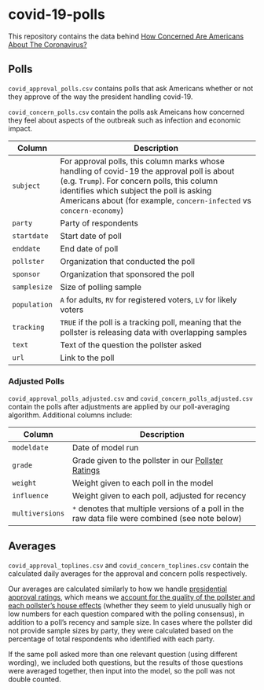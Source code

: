 # covid-19-polls

This repository contains the data behind [How Concerned Are Americans About The Coronavirus?](http://projects.fivethirtyeight.com/coronavirus-polls/)



## Polls

`covid_approval_polls.csv` contains polls that ask Americans whether or not they approve of the way the president handling covid-19.

`covid_concern_polls.csv` contain the polls ask Ameicans how concerned they feel about aspects of the outbreak such as infection and economic impact.

Column | Description
---------|-------------
`subject`| For approval polls, this column marks whose handling of covid-19 the approval poll is about (e.g. `Trump`). For concern polls, this column identifies which subject the poll is asking Americans about (for example, `concern-infected` vs `concern-economy`)
`party`| Party of respondents
`startdate` | Start date of poll
`enddate`| End date of poll
`pollster` | Organization that conducted the poll
`sponsor` | Organization that sponsored the poll
`samplesize` | Size of polling sample
`population` | `A` for adults, `RV` for registered voters, `LV` for likely voters
`tracking` | `TRUE` if the poll is a tracking poll, meaning that the pollster is releasing data with overlapping samples
`text` | Text of the question the pollster asked
`url` | Link to the poll

### Adjusted Polls

`covid_approval_polls_adjusted.csv` and `covid_concern_polls_adjusted.csv` contain the polls after adjustments are applied by our poll-averaging algorithm. Additional columns include:

Column | Description
---------|-------------
`modeldate`| Date of model run
`grade` | Grade given to the pollster in our [Pollster Ratings](https://projects.fivethirtyeight.com/pollster-ratings/)
`weight` | Weight given to each poll in the model 
`influence` | Weight given to each poll, adjusted for recency
`multiversions` | `*` denotes that multiple versions of a poll in the raw data file were combined (see note below)

## Averages

`covid_approval_toplines.csv` and `covid_concern_toplines.csv` contain the calculated daily averages for the approval and concern polls respectively.

Our averages are calculated similarly to how we handle [presidential approval ratings](https://projects.fivethirtyeight.com/trump-approval-ratings/), which means we [account for the quality of the pollster and each pollster’s house effects](https://fivethirtyeight.com/features/how-were-tracking-donald-trumps-approval-ratings/) (whether they seem to yield unusually high or low numbers for each question compared with the polling consensus), in addition to a poll’s recency and sample size. In cases where the pollster did not provide sample sizes by party, they were calculated based on the percentage of total respondents who identified with each party.

If the same poll asked more than one relevant question (using different wording), we included both questions, but the results of those questions were averaged together, then input into the model, so the poll was not double counted.
